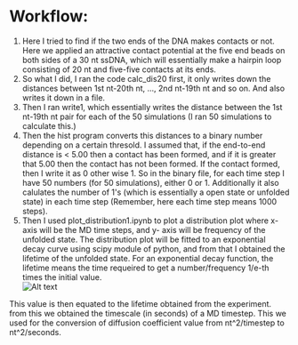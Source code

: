 # Workflow:  
1. Here I tried to find if the two ends of the DNA makes contacts or not. Here we applied an attractive contact potential at the five end beads on both sides of a 30 nt ssDNA, which will essentially make a hairpin loop consisting of 20 nt and five-five contacts at its ends.  
2. So what I did, I ran the code calc_dis20 first, it only writes down the distances between 1st nt-20th nt, ..., 2nd nt-19th nt and so on. And also writes it down in a file.  
3. Then I ran write1, which essentially writes the distance between the 1st nt-19th nt pair for each of the 50 simulations (I ran 50 simulations to calculate this.)  
4. Then the hist program converts this distances to a binary number depending on a certain thresold. I assumed that, if the end-to-end distance is < 5.00 then a contact has been formed, and if it is greater that 5.00 then the contact has not been formed. If the contact formed, then I write it as 0 other wise 1. So in the binary file, for each time step I have 50 numbers (for 50 simulations), either 0 or 1. Additionally it also calulates the number of 1's (which is essentially a open state or unfolded state) in each time step (Remember, here each time step means 1000 steps).  
5.  Then I used plot_distribution1.ipynb to plot a distribution plot where x-axis will be the MD time steps, and y- axis will be frequency of the unfolded state. The distribution plot will be fitted to an exponential decay curve using scipy module of python, and from that I obtained the lifetime of the unfolded state. For an exponential decay function, the lifetime means the time requeired to get a number/frequency 1/e-th times the initial value.  
![Alt text](PROJECT.SSDNA.CODES/CALC.ONLY.DNA/freq_0.png "Sample graph")  

This value is then equated to the lifetime obtained from the experiment. from this we obtained the timescale (in seconds)  of a MD timestep. This we used for the conversion of diffusion coefficient value from nt^2/timestep to nt^2/seconds. 
